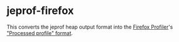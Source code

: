 # jeprof-firefox
This converts the jeprof heap output format into the [Firefox Profiler](https://github.com/firefox-devtools/profiler)'s ["Processed profile"
format](https://github.com/firefox-devtools/profiler/blob/main/docs-developer/processed-profile-format.md).
